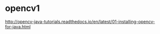 # opencv1

http://opencv-java-tutorials.readthedocs.io/en/latest/01-installing-opencv-for-java.html
